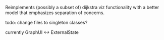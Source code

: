 Reimplements (possibly a subset of) dijkstra viz functionality with a better model that emphasizes separation of concerns.

todo: change files to singleton classes?

currently GraphUI <-> ExternalState